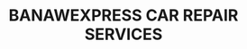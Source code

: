 ---
title: "BANAWEXPRESS CAR REPAIR SERVICES"
url: /quezon-city/banawexpress-car-repair-services/
shop: car repair
---